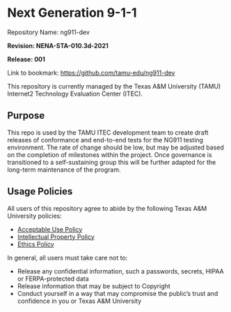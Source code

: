 # Next Generation 9-1-1

Repository Name:	ng911-dev

**Revision: NENA-STA-010.3d-2021**

**Release: 001**

Link to bookmark:	https://github.com/tamu-edu/ng911-dev

This repository is currently managed by the Texas A&M University (TAMU) Internet2 Technology Evaluation Center (ITEC).

## Purpose
This repo is used by the TAMU ITEC development team to create draft releases of conformance and end-to-end tests for the NG911 testing environment.  The rate of change should be low, but may be adjusted based on the completion of milestones within the project.  Once governance is transitioned to a self-sustaining group this will be further adapted for the long-term maintenance of the program.

## Usage Policies

All users of this repository agree to abide by the following Texas A&M University policies:
* [Acceptable Use Policy](https://rules-saps.tamu.edu/PDFs/29.01.03.M0.02.pdf)
* [Intellectual Property Policy](https://rules-saps.tamu.edu/PDFs/17.01.07.M0.01.pdf)
* [Ethics Policy](https://policies.tamus.edu/07-01.pdf)

In general, all users must take care not to:
* Release any confidential information, such a passwords, secrets, HIPAA or FERPA-protected data
* Release information that may be subject to Copyright
* Conduct yourself in a way that may compromise the public’s trust and confidence in you or Texas A&M University
